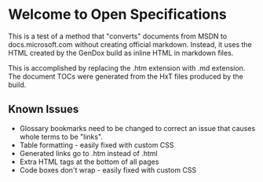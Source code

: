 # Welcome to Open Specifications

This is a test of a method that "converts" documents from MSDN to docs.microsoft.com without creating official markdown. Instead, it uses the HTML created by the GenDox build as inline HTML in markdown files.

This is accomplished by replacing the .htm extension with .md extension.
The document TOCs were generated from the HxT files produced by the build.

## Known Issues
* Glossary bookmarks need to be changed to correct an issue that causes whole terms to be "links".
* Table formatting - easily fixed with custom CSS
* Generated links go to .htm instead of .html
* Extra HTML tags at the bottom of all pages
* Code boxes don't wrap - easily fixed with custom CSS